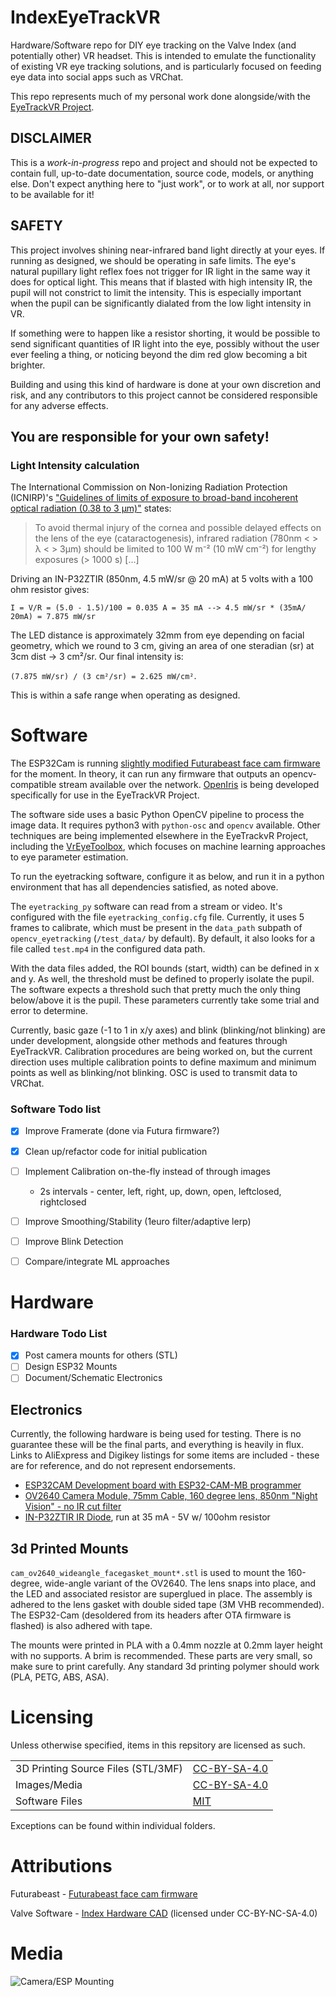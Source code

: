# IndexEyeTrackVR
Hardware/Software repo for DIY eye tracking on the Valve Index (and potentially other) VR headset. This is intended to emulate the functionality of existing VR eye tracking solutions, and is particularly focused on feeding eye data into social apps such as VRChat.

This repo represents much of my personal work done alongside/with the [EyeTrackVR Project](https://github.com/RedHawk989/EyeTrackVR).

## **DISCLAIMER**
This is a *work-in-progress* repo and project and should not be expected to contain full, up-to-date documentation, source code, models, or anything else. Don't expect anything here to "just work", or to work at all, nor support to be available for it! 

## **SAFETY** 
This project involves shining near-infrared band light directly at your eyes. If running as designed, we should be operating in safe limits. The eye's natural pupillary light reflex foes not trigger for IR light in the same way it does for optical light. This means that if blasted with high intensity IR, the pupil will not constrict to limit the intensity. This is especially important when the pupil can be significantly dialated from the low light intensity in VR.

If something were to happen like a resistor shorting, it would be possible to send significant quantities of IR light into the eye, possibly without the user ever feeling a thing, or noticing beyond the dim red glow becoming a bit brighter. 

Building and using this kind of hardware is done at your own discretion and risk, and any contributors to this project cannot be considered responsible for any adverse effects. 

## **You are responsible for your own safety!**

### Light Intensity calculation

The International Commission on Non-Ionizing Radiation Protection (ICNIRP)'s ["Guidelines of limits of exposure to broad-band incoherent optical radiation (0.38 to 3 µm)"](https://www.icnirp.org/cms/upload/publications/ICNIRPbroadband.pdf) states:

> To avoid thermal injury of the cornea and possible delayed effects on the lens of the eye (cataractogenesis), infrared radiation (780nm < > λ < > 3μm) should be limited to 100 W m⁻² (10 mW cm⁻²) for lengthy exposures (> 1000 s) [...]

Driving an IN-P32ZTIR (850nm, 4.5 mW/sr @ 20 mA) at 5 volts with a 100 ohm resistor gives:

```I = V/R = (5.0 - 1.5)/100 = 0.035 A = 35 mA --> 4.5 mW/sr * (35mA/ 20mA) = 7.875 mW/sr```

The LED distance is approximately 32mm from eye depending on facial geometry, which we round to 3 cm, giving an area of one steradian (sr) at 3cm dist -> 3 cm²/sr. Our final intensity is:

`(7.875 mW/sr) / (3 cm²/sr) = 2.625 mW/cm²`. 

This is within a safe range when operating as designed.



# Software
The ESP32Cam is running [slightly modified Futurabeast face cam firmware](https://github.com/rrazgriz/futura-face-cam) for the moment. In theory, it can run any firmware that outputs an opencv-compatible stream available over the network. [OpenIris](https://github.com/lorow/OpenIris) is being developed specifically for use in the EyeTrackVR Project.

The software side uses a basic Python OpenCV pipeline to process the image data. It requires python3 with `python-osc` and `opencv` available. Other techniques are being implemented elsewhere in the EyeTrackvR Project, including the [VrEyeToolbox](https://github.com/SummerSigh/VrEyeToolbox), which focuses on machine learning approaches to eye parameter estimation.

To run the eyetracking software, configure it as below, and run it in a python environment that has all dependencies satisfied, as noted above. 

The `eyetracking_py` software can read from a stream or video. It's configured with the file `eyetracking_config.cfg` file. Currently, it uses 5 frames to calibrate, which must be present in the `data_path` subpath of `opencv_eyetracking` (`/test_data/` by default). By default, it also looks for a file called `test.mp4` in the configured data path. 

With the data files added, the ROI bounds (start, width) can be defined in x and y. As well, the threshold must be defined to properly isolate the pupil. The software expects a threshold such that pretty much the only thing below/above it is the pupil. These parameters currently take some trial and error to determine. 

Currently, basic gaze (-1 to 1 in x/y axes) and blink (blinking/not blinking) are under development, alongside other methods and features through EyeTrackVR. Calibration procedures are being worked on, but the current direction uses multiple calibration points to define maximum and minimum points as well as blinking/not blinking. OSC is used to transmit data to VRChat.


### Software Todo list
- [x] Improve Framerate (done via Futura firmware?)
- [x] Clean up/refactor code for initial publication
- [ ] Implement Calibration on-the-fly instead of through images
  - 2s intervals - center, left, right, up, down, open, leftclosed, rightclosed
- [ ] Improve Smoothing/Stability (1euro filter/adaptive lerp)
- [ ] Improve Blink Detection
- [ ] Compare/integrate ML approaches


# Hardware
### Hardware Todo List
- [x] Post camera mounts for others (STL)
- [ ] Design ESP32 Mounts
- [ ] Document/Schematic Electronics

## Electronics
Currently, the following hardware is being used for testing. There is no guarantee these will be the final parts, and everything is heavily in flux. Links to AliExpress and Digikey listings for some items are included - these are for reference, and do not represent endorsements. 

- [ESP32CAM Development board with ESP32-CAM-MB programmer](https://www.aliexpress.com/item/1005001900359624.html)
- [OV2640 Camera Module, 75mm Cable, 160 degree lens, 850nm "Night Vision" - no IR cut filter](https://www.aliexpress.com/item/1005003040149873.html)
- [IN-P32ZTIR IR Diode](https://www.digikey.com/en/products/detail/inolux/IN-P32ZTIR/10384796), run at 35 mA - 5V w/ 100ohm resistor 

## 3d Printed Mounts
`cam_ov2640_wideangle_facegasket_mount*.stl` is used to mount the 160-degree, wide-angle variant of the OV2640. The lens snaps into place, and the LED and associated resistor are superglued in place. The assembly is adhered to the lens gasket with double sided tape (3M VHB recommended). The ESP32-Cam (desoldered from its headers after OTA firmware is flashed) is also adhered with tape. 

The mounts were printed in PLA with a 0.4mm nozzle at 0.2mm layer height with no supports. A brim is recommended. These parts are very small, so make sure to print carefully. Any standard 3d printing polymer should work (PLA, PETG, ABS, ASA).

# Licensing
Unless otherwise specified, items in this repsitory are licensed as such.

|   |   |
|---|---|
| 3D Printing Source Files (STL/3MF) | [CC-BY-SA-4.0](https://spdx.org/licenses/CC-BY-SA-4.0.html) |
| Images/Media | [CC-BY-SA-4.0](https://spdx.org/licenses/CC-BY-SA-4.0.html) |
| Software Files | [MIT](https://spdx.org/licenses/MIT.html) |


Exceptions can be found within individual folders.

# Attributions
Futurabeast - [Futurabeast face cam firmware](https://github.com/rrazgriz/futura-face-cam)

Valve Software - [Index Hardware CAD](https://github.com/ValveSoftware/IndexHardware) (licensed under CC-BY-NC-SA-4.0)

# Media
![Camera/ESP Mounting](./media/camera_esp_mounting_2022-03-22.png)
